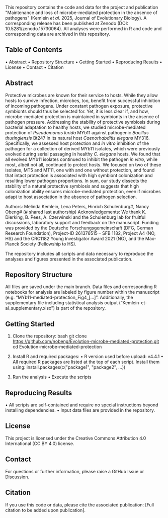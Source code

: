 This repository contains the code and data for the project and publication "Maintenance and loss of microbe-mediated protection in the absence of pathogens" (Kemlein *et al.* 2025, Journal of Evolutionary Biology). A corresponding release has been published at Zenodo (DOI: 10.5281/zenodo.15730064). All analyses were performed in R and code and corresponding data are archived in this repository.

## Table of Contents
•	Abstract
•	Repository Structure
•	Getting Started
•	Reproducing Results
•	License
•	Contact
•	Citation

## Abstract
Protective microbes are known for their service to hosts. While they allow hosts to survive infection, microbes, too, benefit from successful inhibition of incoming pathogens. Under constant pathogen exposure, protective symbionts should thus be selected for. Yet, it is less clear if, and how, microbe-mediated protection is maintained in symbionts in the absence of pathogen pressure. Addressing the stability of protective symbiosis during bacterial adaptation to healthy hosts, we studied microbe-mediated protection of *Pseudomonas lurida* MYb11 against pathogenic *Bacillus thuringiensis* Bt247 in its natural host *Caenorhabditis elegans* MY316. Specifically, we assessed host protection and *in vitro* inhibition of the pathogen for a collection of derived MYb11 isolates, which were previously evolved during serial passaging in healthy *C. elegans* hosts. We found that all evolved MYb11 isolates continued to inhibit the pathogen *in vitro*, while most, albeit not all, continued to protect hosts. We focused on two of these isolates, MT5 and MT11, one with and one without protection, and found that intact protection is associated with high symbiont colonization and resulting lower pathogen proportions. In sum, our study dissects the stability of a natural protective symbiosis and suggests that high colonization ability ensures microbe-mediated protection, even if microbes adapt to host association in the absence of pathogen selection.

Authors: Melinda Kemlein, Lena Peters, Hinrich Schulenburg#, Nancy Obeng# (# shared last authorship)
Acknowledgements: We thank K. Dierking, B. Pees, A. Czerwinski and the Schulenburg lab for fruitful discussions, laboratory support and feedback on the manuscript. Funding was provided by the Deutsche Forschungsgemeinschaft (DFG, German Research Foundation), Project-ID 261376515 – SFB 1182, Project A4 (NO, HS) and the CRC1182 Young Investigator Award 2021 (NO), and the Max-Planck Society (Fellowship to HS).

The repository includes all scripts and data necessary to reproduce the analyses and figures presented in the associated publication.

## Repository Structure
All files are saved under the main branch. Data files and corresponding R notebooks for analysis are labeled by figure number within the manuscript (e.g. “MYb11-mediated-protection_Fig4_[…]”. Additionally, the supplementary file including statistical analysis output (“Kemlein-et-al_supplementary.xlsx”) is part of the repository.

## Getting Started
1.	Clone the repository:
bash
git clone https://github.com/nobeng/Evolution-microbe-mediated-protection.git
cd Evolution-microbe-mediated-protection

2.	Install R and required packages:
•	R version used before upload: v4.4.1
•	All required R packages are listed at the top of each script. Install them using: install.packages(c("package1", "package2", ...))

3.	Run the analysis
•	Execute the scripts

## Reproducing Results
•	All scripts are self-contained and require no special instructions beyond installing dependencies.
•	Input data files are provided in the repository.

## License
This project is licensed under the Creative Commons Attribution 4.0 International (CC BY 4.0) license.

## Contact
For questions or further information, please raise a GitHub Issue or Discussion.

## Citation
If you use this code or data, please cite the associated publication: [Full citation to be added upon publication].
